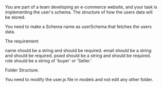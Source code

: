 You are part of a team developing an e-commerce website, and your task is implementing the user's schema. The structure of how the users data will be stored.

You need to make a Schema name as userSchema that fetches the users data. 

The requirement

name should be a string and should be required.
email should be a string and should be required.
pswd should be a string and should be required.
role should be a string of 'buyer' or 'Seller.'
 

Folder Structure:

You need to modify the user.js file in models and not edit any other folder.
